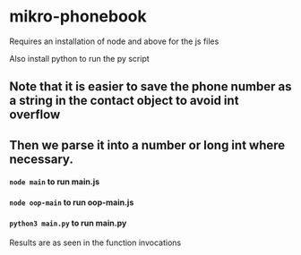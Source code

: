 # mikro-phonebook

Requires an installation of node and above for the js files

Also install python to run the py script

## Note that it is easier to save the phone number as a string in the contact object to avoid int overflow
## Then we parse it into a number or long int where necessary. 

#### ``` node main ``` to run main.js
#### ``` node oop-main ``` to run oop-main.js
#### ``` python3 main.py ``` to run main.py

Results are as seen in the function invocations
